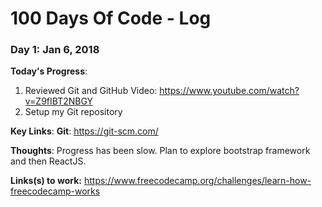 # 100 Days Of Code - Log

### Day 1: Jan 6, 2018

**Today's Progress**: 
1. Reviewed Git and GitHub Video: https://www.youtube.com/watch?v=Z9fIBT2NBGY
2. Setup my Git repository

**Key Links**:
**Git**: https://git-scm.com/

**Thoughts**: Progress has been slow. Plan to explore bootstrap framework and then ReactJS.

**Links(s) to work:** https://www.freecodecamp.org/challenges/learn-how-freecodecamp-works
